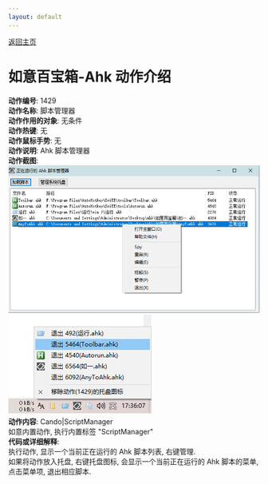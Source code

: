 ```yaml
---
layout: default
---
```

<link rel="stylesheet" href="../Actions/css/atom-one-light.min.css">
<script src="../Actions/js/highlight.min.js"></script>
<script>hljs.highlightAll();</script>

[返回主页](http://wyagd001.github.io/RuYi-Ahk)

# [](#header-2) 如意百宝箱-Ahk 动作介绍

**动作编号**: 1429  
**动作名称**: 脚本管理器  
**动作作用的对象**: 无条件  
**动作热键**: 无  
**动作鼠标手势**: 无  
**动作说明**: Ahk 脚本管理器  
**动作截图**:  
  ![脚本管理器](img1/1429-1.png)  
  ![脚本管理器托盘右键](img1/1429-2.png)  
**动作内容**: Cando|ScriptManager  
如意内置动作, 执行内置标签 "ScriptManager"  
**代码或详细解释**:    
执行动作, 显示一个当前正在运行的 Ahk 脚本列表, 右键管理.  
如果将动作放入托盘, 右键托盘图标, 会显示一个当前正在运行的 Ahk 脚本的菜单, 点击菜单项, 退出相应脚本.